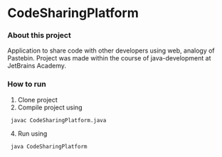 # CodeSharingPlatform

### About this project

Application to share code with other developers using web, analogy of Pastebin. Project was made within the course of java-development at JetBrains Academy. 

### How to run

1. Clone project
2. Compile project using 
```
 javac CodeSharingPlatform.java
```
4. Run using
 ```
  java CodeSharingPlatform
 ```

